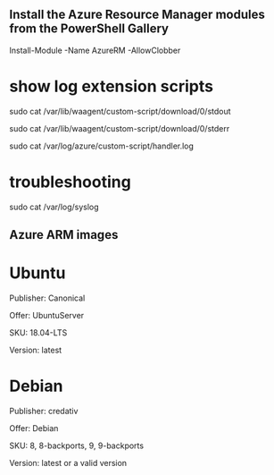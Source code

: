 


## Install the Azure Resource Manager modules from the PowerShell Gallery

Install-Module -Name AzureRM -AllowClobber


# show log extension scripts

sudo cat /var/lib/waagent/custom-script/download/0/stdout

sudo cat /var/lib/waagent/custom-script/download/0/stderr

sudo cat /var/log/azure/custom-script/handler.log


# troubleshooting

sudo cat /var/log/syslog



## Azure ARM images

# Ubuntu

Publisher: Canonical

Offer: UbuntuServer

SKU: 18.04-LTS

Version: latest


# Debian

Publisher: credativ

Offer: Debian

SKU: 8, 8-backports, 9, 9-backports

Version: latest or a valid version